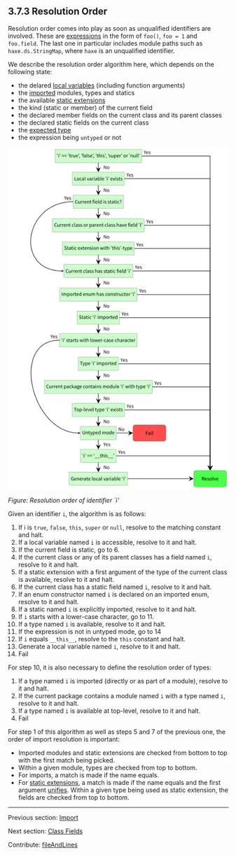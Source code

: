 ## 3.7.3 Resolution Order

Resolution order comes into play as soon as unqualified identifiers are involved. These are [expressions](expression.md) in the form of `foo()`, `foo = 1` and `foo.field`. The last one in particular includes module paths such as `haxe.ds.StringMap`, where `haxe` is an unqualified identifier.  

We describe the resolution order algorithm here, which depends on the following state:

* the delared [local variables](expression-var.md) (including function arguments)
* the [imported](type-system-import.md) modules, types and statics
* the available [static extensions](lf-static-extension.md)
* the kind (static or member) of the current field
* the declared member fields on the current class and its parent classes
* the declared static fields on the current class
* the [expected type](dictionary.md#define-expected-type)
* the expression being `untyped` or not




<img src="../../assets/graphics/generated/type-system-resolution-order-diagram.png" alt="Resolution order of identifier `i'" title="Resolution order of identifier `i'" />

_Figure: Resolution order of identifier `i'_

Given an identifier `i`, the algorithm is as follows:

1. If i is `true`, `false`, `this`, `super` or `null`, resolve to the matching constant and halt.
2. If a local variable named `i` is accessible, resolve to it and halt.
3. If the current field is static, go to 6.
4. If the current class or any of its parent classes has a field named `i`, resolve to it and halt.
5. If a static extension with a first argument of the type of the current class is available, resolve to it and halt.
6. If the current class has a static field named `i`, resolve to it and halt.
7. If an enum constructor named `i` is declared on an imported enum, resolve to it and halt.
8. If a static named `i` is explicitly imported, resolve to it and halt.
9. If `i` starts with a lower-case character, go to 11.
10. If a type named `i` is available, resolve to it and halt.
11. If the expression is not in untyped mode, go to 14
12. If `i` equals `__this__`, resolve to the `this` constant and halt.
13. Generate a local variable named `i`, resolve to it and halt.
14. Fail


For step 10, it is also necessary to define the resolution order of types:

1. If a type named `i` is imported (directly or as part of a module), resolve to it and halt.
2. If the current package contains a module named `i` with a type named `i`, resolve to it and halt.
3. If a type named `i` is available at top-level, resolve to it and halt.
4. Fail


For step 1 of this algorithm as well as steps 5 and 7 of the previous one, the order of import resolution is important:

* Imported modules and static extensions are checked from bottom to top with the first match being picked.
* Within a given module, types are checked from top to bottom.
* For imports, a match is made if the name equals.
* For [static extensions](lf-static-extension.md), a match is made if the name equals and the first argument [unifies](type-system-unification.md). Within a given type being used as static extension, the fields are checked from top to bottom.

---

Previous section: [Import](type-system-import.md)

Next section: [Class Fields](class-field.md)

Contribute: [fileAndLines](https://github.com/HaxeFoundation/HaxeManual/blob/master/03-type-system.tex#L459-459)